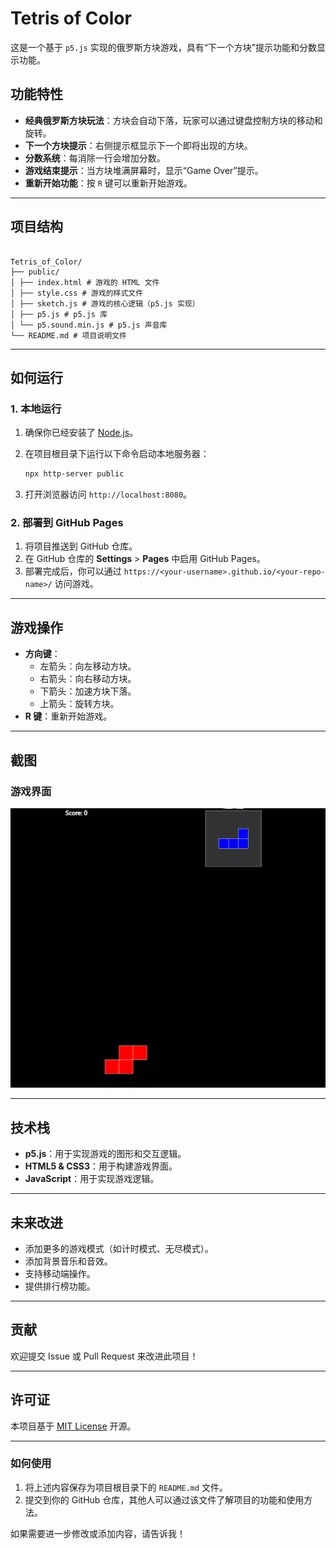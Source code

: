 # Tetris of Color

这是一个基于 `p5.js` 实现的俄罗斯方块游戏，具有“下一个方块”提示功能和分数显示功能。

## 功能特性

- **经典俄罗斯方块玩法**：方块会自动下落，玩家可以通过键盘控制方块的移动和旋转。
- **下一个方块提示**：右侧提示框显示下一个即将出现的方块。
- **分数系统**：每消除一行会增加分数。
- **游戏结束提示**：当方块堆满屏幕时，显示“Game Over”提示。
- **重新开始功能**：按 `R` 键可以重新开始游戏。

---

## 项目结构

```

Tetris_of_Color/
├── public/
│ ├── index.html # 游戏的 HTML 文件
│ ├── style.css # 游戏的样式文件
│ ├── sketch.js # 游戏的核心逻辑（p5.js 实现）
│ ├── p5.js # p5.js 库
│ └── p5.sound.min.js # p5.js 声音库
└── README.md # 项目说明文件

```

---

## 如何运行

### 1. 本地运行

1. 确保你已经安装了 [Node.js](https://nodejs.org/)。
2. 在项目根目录下运行以下命令启动本地服务器：

   ```bash
   npx http-server public
   ```

3. 打开浏览器访问 `http://localhost:8080`。

### 2. 部署到 GitHub Pages

1. 将项目推送到 GitHub 仓库。
2. 在 GitHub 仓库的 **Settings** > **Pages** 中启用 GitHub Pages。
3. 部署完成后，你可以通过 `https://<your-username>.github.io/<your-repo-name>/` 访问游戏。

---

## 游戏操作

- **方向键**：
  - 左箭头：向左移动方块。
  - 右箭头：向右移动方块。
  - 下箭头：加速方块下落。
  - 上箭头：旋转方块。
- **R 键**：重新开始游戏。

---

## 截图

### 游戏界面

![游戏界面](picture/pic1.png)

---

## 技术栈

- **p5.js**：用于实现游戏的图形和交互逻辑。
- **HTML5 & CSS3**：用于构建游戏界面。
- **JavaScript**：用于实现游戏逻辑。

---

## 未来改进

- 添加更多的游戏模式（如计时模式、无尽模式）。
- 添加背景音乐和音效。
- 支持移动端操作。
- 提供排行榜功能。

---

## 贡献

欢迎提交 Issue 或 Pull Request 来改进此项目！

---

## 许可证

本项目基于 [MIT License](LICENSE) 开源。

---

### 如何使用

1. 将上述内容保存为项目根目录下的 `README.md` 文件。
2. 提交到你的 GitHub 仓库，其他人可以通过该文件了解项目的功能和使用方法。

如果需要进一步修改或添加内容，请告诉我！
